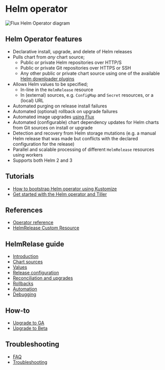 # Helm operator

![Flux Helm Operator diagram](_files/fluxcd-helm-operator-diagram.png)

## Helm Operator features

* Declarative install, upgrade, and delete of Helm releases
* Pulls chart from _any_ chart source;
  * Public or private Helm repositories over HTTP/S
  * Public or private Git repositories over HTTPS or SSH
  * Any other public or private chart source using one of the available
    [Helm downloader plugins](https://helm.sh/docs/topics/plugins/#downloader-plugins)
* Allows Helm values to be specified;
  * In-line in the `HelmRelease` resource
  * In (external) sources, e.g. `ConfigMap` and `Secret` resources,
    or a (local) URL
* Automated purging on release install failures
* Automated (optional) rollback on upgrade failures
* Automated image upgrades [using Flux](https://docs.fluxcd.io/en/latest/references/helm-operator-integration.html)
* Automated (configurable) chart dependency updates for Helm charts
  from Git sources on install or upgrade
* Detection and recovery from Helm storage mutations
  (e.g. a manual Helm release that was made but conflicts with the
  declared configuration for the release)
* Parallel and scalable processing of different `HelmRelease` resources
  using workers
* Supports both Helm 2 and 3


## Tutorials

- [How to bootstrap Helm operator using Kustomize](tutorials/get-started-kustomize.md)
- [Get started with the Helm operator and Tiller](tutorials/get-started.md)

## References

- [Operator reference](references/operator.md)
- [HelmRelease Custom Resource](references/helmrelease-custom-resource.md)

## HelmRelase guide

- [Introduction](helmrelease-guide/introduction.md)
- [Chart sources](helmrelease-guide/chart-sources.md)
- [Values](helmrelease-guide/values.md)
- [Release configuration](helmrelease-guide/release-configuration.md)
- [Reconciliation and upgrades](helmrelease-guide/reconciliation-and-upgrades.md)
- [Rollbacks](helmrelease-guide/rollbacks.md)
- [Automation](helmrelease-guide/automation.md)
- [Debugging](helmrelease-guide/debugging.md)

## How-to

- [Upgrade to GA](how-to/upgrade-to-ga.md)
- [Upgrade to Beta](how-to/upgrade-to-beta.md)


## Troubleshooting

- [FAQ](faq.md)
- [Troubleshooting](troubleshooting.md)
